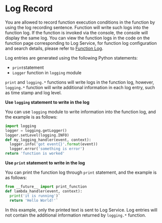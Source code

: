 # Log Record

You are allowed to record function execution conditions in the function by using the log recording sentence. Function will write such logs into the function log. If the function is invoked via the console, the console will display the same log. You can view the function logs in the code on the function page corresponding to Log Service, for function log configuration and search details, please refer to [Function Log](../../../function-log.md).

Log entries are generated using the following Python statements:

* `print`statement
* `Logger` function in `logging` module

` print ` and ` logging.* ` functions will write logs in the function log, however, `logging.*` function will write additional information in each log entry, such as time stamp and log level.

**Use `logging` statement to write in the log**

You can use `logging` module to write information into the function log, and the example is as follows: 

```Python
import logging
logger = logging.getLogger()
logger.setLevel(logging.INFO)
def my_logging_handler(event, context):
  logger.info('got event{}'.format(event))
  logger.error('something is error')
return 'function is worked'  
```

 

 
**Use `print` statement to write in the log**

You can print the function log through `print` statement, and the example is as follows:

```Python
from __future__ import print_function
def lambda_handler(event, context):
  print('it is running')`
  return 'Hello World!'`   
```  

In this example, only the printed text is sent to Log Service. Log entries will not contain the additional information returned by `logging.*` function. 
